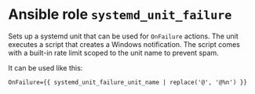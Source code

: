 # Ansible role `systemd_unit_failure`

Sets up a systemd unit that can be used for `OnFailure` actions. The unit
executes a script that creates a Windows notification. The script comes with a
built-in rate limit scoped to the unit name to prevent spam.

It can be used like this:

```
OnFailure={{ systemd_unit_failure_unit_name | replace('@', '@%n') }}
```
